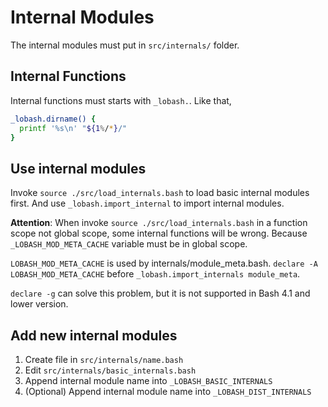 # Internal Modules

The internal modules must put in `src/internals/` folder.

## Internal Functions

Internal functions must starts with `_lobash.`. Like that,

```sh
_lobash.dirname() {
  printf '%s\n' "${1%/*}/"
}
```

## Use internal modules

Invoke `source ./src/load_internals.bash` to load basic internal modules first.
And use `_lobash.import_internal` to import internal modules.

**Attention**: When invoke `source ./src/load_internals.bash` in a function scope not global scope,
some internal functions will be wrong. Because `_LOBASH_MOD_META_CACHE` variable must be in global scope.

`LOBASH_MOD_META_CACHE` is used by internals/module_meta.bash.
`declare -A LOBASH_MOD_META_CACHE` before `_lobash.import_internals module_meta`.

`declare -g` can solve this problem, but it is not supported in Bash 4.1 and lower version.

## Add new internal modules

1. Create file in `src/internals/name.bash`
2. Edit `src/internals/basic_internals.bash`
  1. Append internal module name into `_LOBASH_BASIC_INTERNALS`
  2. (Optional) Append internal module name into `_LOBASH_DIST_INTERNALS`
